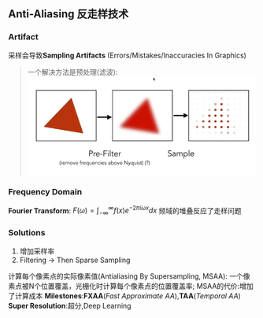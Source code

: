## Anti-Aliasing 反走样技术
### Artifact
采样会导致**Sampling Artifacts**  (Errors/Mistakes/Inaccuracies In Graphics)
> 一个解决方法是预处理(滤波):
![](../img/Rasterization/1.png)

### Frequency Domain
**Fourier Transform**: $F(\omega)=\int^{\infty}_{-\infty}f(x)e^{-2\pi i \omega x}dx$
频域的堆叠反应了走样问题

### Solutions

1. 增加采样率
2. Filtering -> Then Sparse Sampling

计算每个像素点的实际像素值(Antialiasing By Supersampling, MSAA):
一个像素点被N个位置覆盖，光栅化时计算每个像素点的位置覆盖率;
MSAA的代价:增加了计算成本
**Milestones**:**FXAA**(*Fast Approximate AA*),**TAA**(*Temporal AA*)
**Super Resolution**:超分,Deep Learning